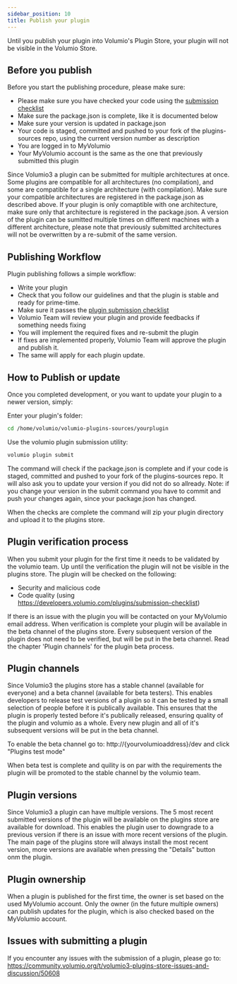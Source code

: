```yaml
---
sidebar_position: 10
title: Publish your plugin
---
```


Until you publish your plugin into Volumio's Plugin Store, your plugin will not be visible in the Volumio Store.

## Before you publish

Before you start the publishing procedure, please make sure:

- Please make sure you have checked your code using the [submission checklist](/plugins/submission-checklist)
- Make sure the package.json is complete, like it is documented below
- Make sure your version is updated in package.json
- Your code is staged, committed and pushed to your fork of the plugins-sources repo, using the current version number as description
- You are logged in to MyVolumio
- Your MyVolumio account is the same as the one that previously submitted this plugin

Since Volumio3 a plugin can be submitted for multiple architectures at once. Some plugins are compatible for all architectures (no compilation), and some are compatible for a single architecture (with compilation). Make sure your compatible architectures are registered in the package.json as described above. If your plugin is only comaptible with one architecture, make sure only that architecture is registered in the package.json. A version of the plugin can be sumitted multiple times on different machines with a different architecture, please note that previously submitted architectures will not be overwritten by a re-submit of the same version.

## Publishing Workflow

Plugin publishing follows a simple workflow:

* Write your plugin
* Check that you follow our guidelines and that the plugin is stable and ready for prime-time.
* Make sure it passes the [plugin submission checklist](/plugins/writing-a-plugin)
* Volumio Team will review your plugin and provide feedbacks if something needs fixing
* You will implement the required fixes and re-submit the plugin
* If fixes are implemented properly, Volumio Team will approve the plugin and publish it.
* The same will apply for each plugin update.

## How to Publish or update

Once you completed development, or you want to update your plugin to a newer version, simply:

Enter your plugin's folder:

```bash
cd /home/volumio/volumio-plugins-sources/yourplugin
```

Use the volumio plugin submission utility:

```bash
volumio plugin submit
```

The command will check if the package.json is complete and if your code is staged, committed and pushed to your fork of the plugins-sources repo. It will also ask you to update your version if you did not do so allready. Note: if you change your version in the submit command you have to commit and push your changes again, since your package.json has changed.

When the checks are complete the command will zip your plugin directory and upload it to the plugins store.

## Plugin verification process

When you submit your plugin for the first time it needs to be validated by the volumio team. Up until the verification the plugin will not be visible in the plugins store. The plugin will be checked on the following:

- Security and malicious code
- Code quality (using https://developers.volumio.com/plugins/submission-checklist)

If there is an issue with the plugin you will be contacted on your MyVolumio email address. When verification is complete your plugin will be available in the beta channel of the plugins store. Every subsequent version of the plugin does not need to be verified, but will be put in the beta channel. Read the chapter 'Plugin channels' for the plugin beta process.

## Plugin channels

Since Volumio3 the plugins store has a stable channel (available for everyone) and a beta channel (available for beta testers). This enables developers to release test versions of a plugin so it can be tested by a small selection of people before it is publically available. This ensures that the plugin is properly tested before it's publically released, ensuring quality of the plugin and volumio as a whole. Every new plugin and all of it's subsequent versions will be put in the beta channel.

To enable the beta channel go to: http://{yourvolumioaddress}/dev and click "Plugins test mode"

When beta test is complete and quility is on par with the requirements the plugin will be promoted to the stable channel by the volumio team.

## Plugin versions

Since Volumio3 a plugin can have multiple versions. The 5 most recent submitted versions of the plugin will be available on the plugins store are available for download. This enables the plugin user to downgrade to a previous version if there is an issue with more recent versions of the plugin. The main page of the plugins store will always install the most recent version, more versions are available when pressing the "Details" button onm the plugin.

## Plugin ownership

When a plugin is published for the first time, the owner is set based on the used MyVolumio account. Only the owner (in the future multiple owners) can publish updates for the plugin, which is also checked based on the MyVolumio account.

## Issues with submitting a plugin

If you encounter any issues with the submission of a plugin, please go to: https://community.volumio.org/t/volumio3-plugins-store-issues-and-discussion/50608

